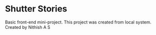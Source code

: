 # Shutter Stories

Basic front-end mini-project.
This project was created from local system.
Created by Nithish A S
